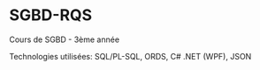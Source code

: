 # SGBD-RQS
Cours de SGBD - 3ème année

Technologies utilisées: SQL/PL-SQL, ORDS, C# .NET (WPF), JSON